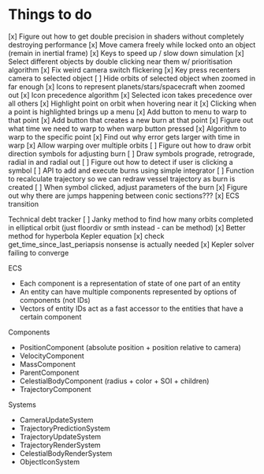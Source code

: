 # Things to do
[x] Figure out how to get double precision in shaders without completely destroying performance
[x] Move camera freely while locked onto an object (remain in inertial frame)
[x] Keys to speed up / slow down simulation
[x] Select different objects by double clicking near them w/ prioritisation algorithm
[x] Fix weird camera switch flickering
[x] Key press recenters camera to selected object
[ ] Hide orbits of selected object when zoomed in far enough
[x] Icons to represent planets/stars/spacecraft when zoomed out
[x] Icon precedence algorithm
[x] Selected icon takes precedence over all others
[x] Highlight point on orbit when hovering near it
[x] Clicking when a point is highlighted brings up a menu
[x] Add button to menu to warp to that point
[x] Add button that creates a new burn at that point
[x] Figure out what time we need to warp to when warp button pressed
[x] Algorithm to warp to the specific point
[x] Find out why error gets larger with time in warp
[x] Allow warping over multiple orbits
[ ] Figure out how to draw orbit direction symbols for adjusting burn
[ ] Draw symbols prograde, retrograde, radial in and radial out
[ ] Figure out how to detect if user is clicking a symbol
[ ] API to add and execute burns using simple integrator
[ ] Function to recalculate trajectory so we can redraw vessel trajectory as burn is created
[ ] When symbol clicked, adjust parameters of the burn
[x] Figure out why there are jumps happening between conic sections???
[x] ECS transition

Technical debt tracker
[ ] Janky method to find how many orbits completed in elliptical orbit (just floordiv or smth instead - can be method)
[x] Better method for hyperbola Kepler equation
[x] check get_time_since_last_periapsis nonsense is actually needed
[x] Kepler solver failing to converge

ECS
- Each component is a representation of state of one part of an entity
- An entity can have multiple components represented by options of components (not IDs)
- Vectors of entity IDs act as a fast accessor to the entities that have a certain component

Components
- PositionComponent (absolute position + position relative to camera)
- VelocityComponent
- MassComponent
- ParentComponent
- CelestialBodyComponent (radius + color + SOI + children)
- TrajectoryComponent

Systems
- CameraUpdateSystem
- TrajectoryPredictionSystem
- TrajectoryUpdateSystem
- TrajectoryRenderSystem
- CelestialBodyRenderSystem
- ObjectIconSystem
